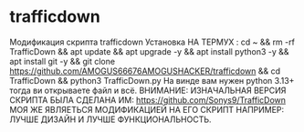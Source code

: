 # trafficdown
Модификация скрипта trafficdown
Установка НА ТЕРМУХ :
cd ~ && rm -rf TrafficDown && apt update && apt upgrade -y && apt install python3 -y && apt install git -y && git clone https://github.com/AMOGUS66676AMOGUSHACKER/trafficdown && cd TrafficDown && python3 TrafficDown.py
На винде вам нужен python 3.13+ тогда ви открываете файл и всё.
ВНИМАНИЕ: ИЗНАЧАЛЬНАЯ ВЕРСИЯ СКРИПТА БЫЛА СДЕЛАНА ИМ: https://github.com/Sonys9/TrafficDown МОЯ ЖЕ ЯВЛЯЕТЬСЯ МОДИФИКАЦИЕЙ НА ЕГО СКРИПТ НАПРИМЕР: ЛУЧШЕ ДИЗАЙН И ЛУЧШЕ ФУНКЦИОНАЛЬНОСТЬ.
